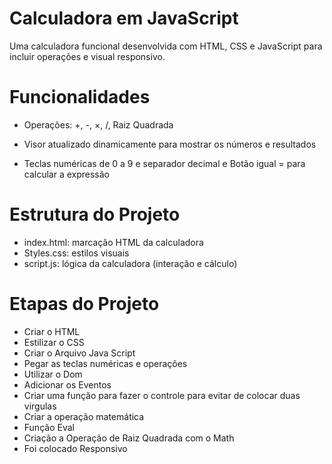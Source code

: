 

# Calculadora em JavaScript


Uma calculadora funcional desenvolvida com HTML, CSS e JavaScript  para incluir operações e visual responsivo.


# Funcionalidades

- Operações: +, -, ×, /, Raiz Quadrada

- Visor atualizado dinamicamente para mostrar os números e resultados

- Teclas numéricas de 0 a 9 e separador decimal e Botão igual = para calcular a expressão


# Estrutura do Projeto

- index.html: marcação HTML da calculadora
- Styles.css: estilos visuais
- script.js: lógica da calculadora (interação e cálculo)


# Etapas do Projeto

- Criar o HTML
- Estilizar o CSS
- Criar o Arquivo Java Script
- Pegar as teclas numéricas e operações
- Utilizar o Dom
- Adicionar os Eventos
- Criar uma função para fazer o controle para evitar de colocar duas virgulas
- Criar a operação matemática
- Função Eval
- Criação a Operação de Raiz Quadrada com o Math
- Foi colocado Responsivo 





